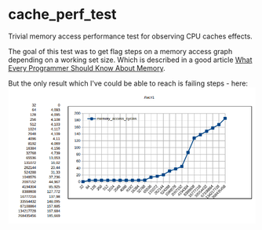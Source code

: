 # cache_perf_test

Trivial memory access performance test for observing CPU caches effects.

The goal of this test was to get flag steps on a memory access graph depending on
a working set size. Which is described in a good article [What Every Programmer
Should Know About Memory](https://people.freebsd.org/~lstewart/articles/cpumemory.pdf).

But the only result which I've could be able to reach is failing steps - here:
![graph1](https://github.com/Corosan/cache_perf_test/blob/master/graph1.png)
